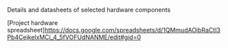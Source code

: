Details and datasheets of selected hardware components

[Project hardware spreadsheet]https://docs.google.com/spreadsheets/d/1QMmudAOibRaCtl3Pb4CejkelxMCi_4_5fVOFUdNANME/edit#gid=0

